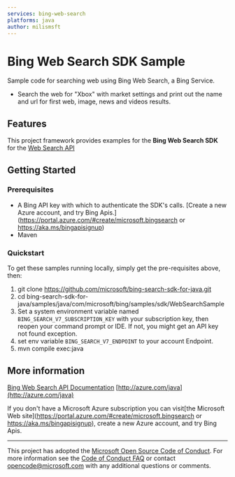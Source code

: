 ```yaml
---
services: bing-web-search
platforms: java
author: milismsft
---
```


# Bing Web Search SDK Sample ##

Sample code for searching web using Bing Web Search, a Bing Service.
- Search the web for "Xbox" with market settings and print out the name and url for first web, image, news and videos results.


## Features

This project framework provides examples for the **Bing Web Search SDK** for the [Web Search API](https://api.bing.microsoft.com/v7.0/search)

## Getting Started

### Prerequisites

- A Bing API key with which to authenticate the SDK's calls. [Create a new Azure account, and try Bing Apis.](https://portal.azure.com/#create/microsoft.bingsearch or https://aka.ms/bingapisignup)
- Maven

### Quickstart

To get these samples running locally, simply get the pre-requisites above, then:

1. git clone https://github.com/microsoft/bing-search-sdk-for-java.git
2. cd bing-search-sdk-for-java/samples/java/com/microsoft/bing/samples/sdk/WebSearchSample
3. Set a system environment variable named `BING_SEARCH_V7_SUBSCRIPTION_KEY` with your subscription key,
   then reopen your command prompt or IDE. If not, you might get an API key not found exception.
4. set env variable `BING_SEARCH_V7_ENDPOINT` to your account Endpoint.
5. mvn compile exec:java


## More information ##

[Bing Web Search API Documentation](https://docs.microsoft.com/en-us/bing/search-apis/bing-web-search/)
[http://azure.com/java](http://azure.com/java)

If you don't have a Microsoft Azure subscription you can visit[the Microsoft  Web site](https://portal.azure.com/#create/microsoft.bingsearch or https://aka.ms/bingapisignup), create a new Azure account, and try Bing Apis.

---

This project has adopted the [Microsoft Open Source Code of Conduct](https://opensource.microsoft.com/codeofconduct/). For more information see the [Code of Conduct FAQ](https://opensource.microsoft.com/codeofconduct/faq/) or contact [opencode@microsoft.com](mailto:opencode@microsoft.com) with any additional questions or comments.
